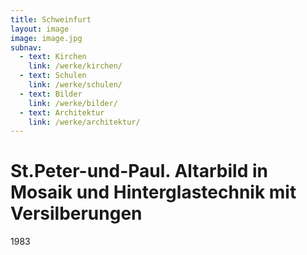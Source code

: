 ```yaml
---
title: Schweinfurt
layout: image
image: image.jpg
subnav:
  - text: Kirchen
    link: /werke/kirchen/
  - text: Schulen
    link: /werke/schulen/
  - text: Bilder
    link: /werke/bilder/
  - text: Architektur
    link: /werke/architektur/
---
```


# St.Peter-und-Paul. Altarbild in Mosaik und Hinterglastechnik mit Versilberungen

1983 
